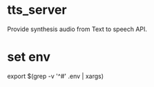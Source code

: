 # tts_server
Provide synthesis audio from Text to speech API.

# set env
export $(grep -v '^#' .env | xargs)